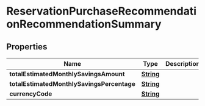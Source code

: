 

# ReservationPurchaseRecommendationRecommendationSummary


## Properties

| Name | Type | Description | Notes |
|------------ | ------------- | ------------- | -------------|
|**totalEstimatedMonthlySavingsAmount** | [**String**](String.md) |  |  [optional] |
|**totalEstimatedMonthlySavingsPercentage** | [**String**](String.md) |  |  [optional] |
|**currencyCode** | [**String**](String.md) |  |  [optional] |



